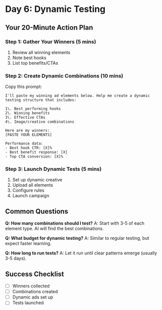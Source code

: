 # Day 6: Dynamic Testing

## Your 20-Minute Action Plan

### Step 1: Gather Your Winners (5 mins)

1. Review all winning elements
2. Note best hooks
3. List top benefits/CTAs

### Step 2: Create Dynamic Combinations (10 mins)

Copy this prompt:

```
I'll paste my winning ad elements below. Help me create a dynamic testing structure that includes:

1\. Best performing hooks
2\. Winning benefits
3\. Effective CTAs
4\. Image/creative combinations

Here are my winners:
[PASTE YOUR ELEMENTS]

Performance data:
- Best hook CTR: [X]%
- Best benefit response: [X]
- Top CTA conversion: [X]%
```

### Step 3: Launch Dynamic Tests (5 mins)

1. Set up dynamic creative
2. Upload all elements
3. Configure rules
4. Launch campaign

## Common Questions

**Q: How many combinations should I test?** A: Start with 3-5 of each element type. AI will find the best combinations.

**Q: What budget for dynamic testing?** A: Similar to regular testing, but expect faster learning.

**Q: How long to run tests?** A: Let it run until clear patterns emerge (usually 3-5 days).

## Success Checklist

- [ ] Winners collected
- [ ] Combinations created
- [ ] Dynamic ads set up
- [ ] Tests launched

